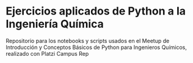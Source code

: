# Ejercicios aplicados de Python a la Ingeniería Química
Repositorio para los notebooks y scripts usados en el Meetup de Introducción y Conceptos Básicos de Python para Ingenieros Químicos, realizado con Platzi Campus Rep
